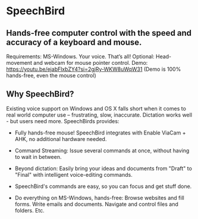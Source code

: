 # SpeechBird

## Hands-free computer control with the speed and accuracy of a keyboard and mouse.

Requirements: MS-Windows. Your voice. That’s all!
Optional: Head-movement and webcam for mouse pointer control.
Demo: https://youtu.be/ejabFlxbZY4?si=2gjRy-WKW8uWqW31
(Demo is 100% hands-free, even the mouse control) 

## Why SpeechBird?
Existing voice support on Windows and OS X falls short when it comes to real world computer use – frustrating, slow, inaccurate. Dictation works well - but users need more. SpeechBirds provides:
* Fully hands-free mouse! SpeechBird integrates with Enable ViaCam + AHK, no additional hardware needed.

* Command Streaming: Issue several commands at once, without having to wait in between.

* Beyond dictation: Easily bring your ideas and documents from "Draft" to "Final" with intelligent voice-editing commands.

* SpeechBird's commands are easy, so you can focus and get stuff done.

* Do everything on MS-Windows, hands-free: Browse websites and fill forms. Write emails and documents. Navigate and control files and folders. Etc.
